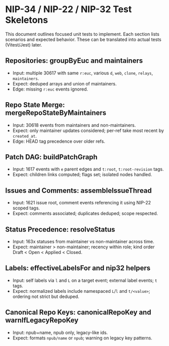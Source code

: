 # NIP-34 / NIP-22 / NIP-32 Test Skeletons

This document outlines focused unit tests to implement. Each section lists scenarios and expected behavior. These can be translated into actual tests (Vitest/Jest) later.

## Repositories: groupByEuc and maintainers

- Input: multiple 30617 with same `r:euc`, various `d`, `web`, `clone`, `relays`, `maintainers`.
- Expect: deduped arrays and union of maintainers.
- Edge: missing `r:euc` events ignored.

## Repo State Merge: mergeRepoStateByMaintainers

- Input: 30618 events from maintainers and non-maintainers.
- Expect: only maintainer updates considered; per-ref take most recent by `created_at`.
- Edge: HEAD tag precedence over older refs.

## Patch DAG: buildPatchGraph

- Input: 1617 events with `e` parent edges and `t:root`, `t:root-revision` tags.
- Expect: children links computed; flags set; isolated nodes handled.

## Issues and Comments: assembleIssueThread

- Input: 1621 issue root, comment events referencing it using NIP-22 scoped tags.
- Expect: comments associated; duplicates deduped; scope respected.

## Status Precedence: resolveStatus

- Input: 163x statuses from maintainer vs non-maintainer across time.
- Expect: maintainer > non-maintainer; recency within role; kind order Draft < Open < Applied < Closed.

## Labels: effectiveLabelsFor and nip32 helpers

- Input: self labels via `l` and `L` on a target event; external label events; `t` tags.
- Expect: normalized labels include namespaced `L`/`l` and `t/<value>`; ordering not strict but deduped.

## Canonical Repo Keys: canonicalRepoKey and warnIfLegacyRepoKey

- Input: npub+name, npub only, legacy-like ids.
- Expect: formats `npub/name` or `npub`; warning on legacy key patterns.
